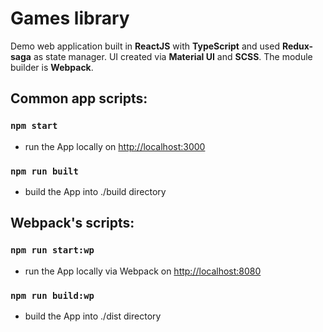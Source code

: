 # Games library

Demo web application built in **ReactJS** with **TypeScript** and used **Redux-saga** as state manager. UI created via **Material UI** and **SCSS**. The module builder is **Webpack**.

## Common app scripts:

### `npm start`

- run the App locally on [http://localhost:3000](http://localhost:3000)

### `npm run built`

- build the App into ./build directory

## Webpack's scripts:

### `npm run start:wp`

- run the App locally via Webpack on [http://localhost:8080](http://localhost:8080)

### `npm run build:wp`

- build the App into ./dist directory
